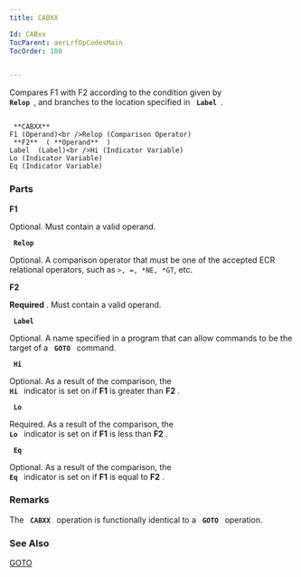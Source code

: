 ```yaml
---
title: CABXX

Id: CABxx
TocParent: aerLrfOpCodesMain
TocOrder: 180


---
```


Compares F1 with F2 according to the condition given by <code> **Relop** </code>, and branches to the location specified in <code> **Label** </code>. 

```

 **CABXX** 
F1 (Operand)<br />Relop (Comparison Operator)
 **F2**  ( **Operand**  )
Label  (Label)<br />Hi (Indicator Variable)
Lo (Indicator Variable)
Eq (Indicator Variable) 
```

### Parts

**F1** 

Optional. Must contain a valid operand.


<code> **Relop** </code>

Optional. A comparison operator that must be one of the accepted ECR relational operators, such as <code>>, =, *NE, *GT</code>, etc.


**F2** 

**Required** . Must contain a valid operand.


<code> **Label** </code>

Optional. A name specified in a program that can allow commands to be the target of a <code> **GOTO** </code> command.


<code> **Hi** </code>

Optional. As a result of the comparison, the <code> **Hi** </code> indicator is set on if **F1** is greater than **F2** .


<code> **Lo** </code>

Required. As a result of the comparison, the <code> **Lo** </code> indicator is set on if **F1** is less than **F2** .


<code> **Eq** </code>

Optional. As a result of the comparison, the <code> **Eq** </code> indicator is set on if **F1** is equal to **F2** .


### Remarks
The <code> **CABXX** </code> operation is functionally identical to a <code> **GOTO** </code> operation. 

### See Also
[GOTO](GOTO.html) 
